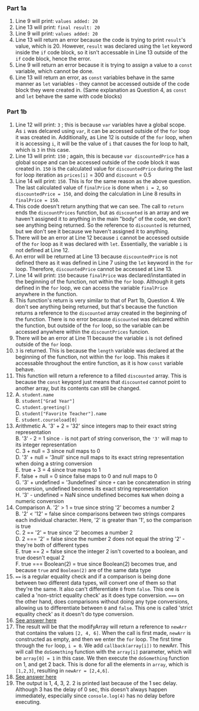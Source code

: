 ### Part 1a
1. Line 9 will print: `values added: 20`
2. Line 13 will print: `final result: 20`
3. Line 9 will print: `values added: 20`
4. Line 13 will return an error because the code is trying to print `result`'s value, which is 20. However, `result` was declared using the `let` keyword inside the `if` code block, so it isn't accessable in Line 13 outside of the `if` code block, hence the error.
5. Line 9 will return an error because it is trying to assign a value to a `const` variable, which cannot be done.
6. Line 13 will return an error, as `const` variables behave in the same manner as `let` variables - they cannot be accessed outside of the code block they were created in. (Same explanation as Question 4, as `const` and `let` behave the same with code blocks)
   
### Part 1b 
1. Line 12 will print: `3` ; this is because `var` variables have a global scope. As `i` was delcared using `var`, it can be accessed outside of the `for` loop it was created in. Additionally, as Line 12 is outside of the `for` loop, when it is accessing `i`, it will be the value of `i` that causes the for loop to halt, which is `3` in this case.
2. Line 13 will print: `150` ; again, this is because `var discountedPrice` has a global scope and can be accessed outside of the code block it was created in. `150` is the calculated value for `discountedPrice` during the last for loop iteration as `prices[i]` = 300 and `discount` = 0.5
3. Line 14 will print: `150`. This is for the same reason as the above question. The last calculated value of `finalPrice` is done when `i = 2`, so `discountedPrice = 150`, and doing the calculation in Line 8 results in `finalPrice = 150`. 
4. This code doesn't return anything that we can see. The call to `return` ends the `discountPrices` function, but as `discounted` is an array and we haven't assigned it to anything in the main "body" of the code, we don't see anything being returned. So the reference to `discounted` is returned, but we don't see it because we haven't assigned it to anything. 
5. There will be an error at Line 12 because `i` cannot be accessed outside of the `for` loop as it was declared with `let`. Essentially, the variable `i` is not defined at Line 12. 
6. An error will be returned at Line 13 because `discountedPrice` is not defined there as it was defined in Line 7 using the `let` keyword in the `for` loop. Therefore, `discountedPrice` cannot be accessed at Line 13. 
7. Line 14 will print: `150` because `finalPrice` was declared/instantiated in the beginning of the function, not within the `for` loop. Although it gets defined in the `for` loop, we can access the variable `finalPrice` anywhere in the function.
8. This function's return is very similar to that of Part 1b, Question 4. We don't see anything being returned, but that's because the function returns a reference to the `discounted` array created in the beginning of the function. There is no error because `discounted` was delcared within the function, but outside of the `for` loop, so the variable can be accessed anywhere within the `discountPrices` funcion.
9. There will be an error at Line 11 because the variable `i` is not defined outside of the `for` loop.
10. `3` is returned. This is because the `length` variable was declared at the beginning of the function, not within the `for` loop. This makes it accessable throughout the entire function, as it is how `const` variable behave.
11. This function will return a reference to a filled `discounted` array. This is because the `const` keyqord just means that `discounted` cannot point to another array, but its contents can still be changed.
12. 
    A. `student.name`  
    B. `student["Grad Year"]`  
    C. `student.greeting()`  
    D. `student["Favorite Teacher"].name`   
    E. `student.courseload[0]`
13. Arithmetic
    A. '3' + 2 = '32' since integers map to their exact string representation       
    B. '3' - 2 =  1 since `-` is not part of string converison, the `'3'` will map to its integer representation  
    C. 3 + null = 3 since null maps to 0  
    D. '3' + null = '3null' since null maps to its exact string representation when doing a string conversion  
    E. true + 3 = 4 since true maps to 1  
    F. false + null = 0 since false maps to 0 and null maps to 0  
    G. '3' + undefined = '3undefined' since `+` can be concatenation in string conversion, undefined becomes its exact string representation  
    H. '3' - undefined = NaN since undefined becomes `NaN` when doing a numeric conversion  
14. Comparison
    A. '2' > 1 = true since string '2' becomes a number 2  
    B. '2' < '12' = false since comparisons between two strings compares each individual character. Here, '2' is greater than '1', so the comparison is true  
    C. 2 == '2' = true since '2' becomes a number 2  
    D. 2 === '2' = false since the number 2 does not equal the string '2' - they're both of different types    
    E. true == 2 = false since the integer 2 isn't coverted to a boolean, and true doesn't equal 2  
    F. true === Boolean(2) = true since Boolean(2) becomes true, and because `true` and `Boolean(2)` are of the same data type  
15. `==` is a regular equality check and if a comparison is being done between two different data types, will convert one of them so that they're the same. It also can't differentiate `0` from `false`. This one is called a 'non-strict equality check' as it does type conversion. `===` on the other hand, does comparisons without doing any type conversions, allowing us to differentiate between `0` and `false`. This one is called 'strict equality check' as it doesn't do type conversion.
16. [See answer here](part1b-question16.js)
17. The result will be that the modifyArray will return a reference to `newArr` that contains the values `[2, 4, 6]`. When the call is first made, `newArr` is constructed as empty, and then we enter the `for` loop. The first time through the `for` loop, `i = 0`. We add `callback(array[i])` to newArr. This will call the `doSomething` function with the `array[i]` parameter, which will be `array[0] = 1` in this case. We then execute the `doSomething` function on 1, and get 2 back. This is done for all the elements in `array`, which is `[1,2,3]`, resulting in `newArr = [2,4,6]`.
18. [See answer here](part1b-question18.js)
19. The output is 1, 4, 3, 2. 2 is printed last because of the 1 sec delay. Although 3 has the delay of 0 sec, this doesn't always happen immediately, especially since `console.log(4)` has no delay before executing.